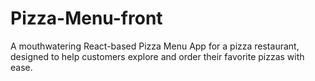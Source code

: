 # Pizza-Menu-front
A mouthwatering React-based Pizza Menu App for a pizza restaurant, designed to help customers explore and order their favorite pizzas with ease.
